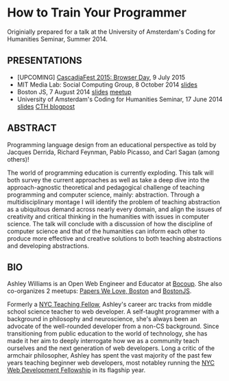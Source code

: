 # How to Train Your Programmer

Originially prepared for a talk at the University of Amsterdam's Coding for Humanities Seminar, Summer 2014.

## PRESENTATIONS

- [UPCOMING] [CascadiaFest 2015: Browser Day](http://2015.cascadiajs.com/browser/), 9 July 2015
- MIT Media Lab: Social Computing Group, 8 October 2014 [slides](https://github.com/ashleygwilliams/how-to-train-your-programmer/tree/MIT-fall2014)
- Boston JS, 7 August 2014 [slides](https://github.com/ashleygwilliams/how-to-train-your-programmer/tree/BostonJS-summer2014) [meetup](http://www.meetup.com/boston_JS/events/199002992/)
- University of Amsterdam's Coding for Humanities Seminar, 17 June 2014 [slides](https://github.com/ashleygwilliams/how-to-train-your-programmer/tree/UvA-summer2014) [CTH blogpost](http://codingthehumanities.com/posts/from-building-to-testing)



## ABSTRACT
Programming language design from an educational perspective as told by Jacques Derrida, Richard Feynman, Pablo Picasso, and Carl Sagan (among others)!

The world of programming education is currently exploding. This talk will both survey the current approaches as well as take a deep dive into the approach-agnostic theoretical and pedagogical challenge of teaching programming and computer science, mainly: abstraction.  Through a multidisciplinary montage I will identify the problem of teaching abstraction as a ubiquitous demand across nearly every domain, and align the issues of creativity and critical thinking in the humanities with issues in computer science. The talk will conclude with a discussion of how the discipline of computer science and that of the humanities can inform each other to produce more effective and creative solutions to both teaching abstractions and developing abstractions.

## BIO
Ashley Williams is an Open Web Engineer and Educator at [Bocoup](http://www.bocoup.com). She also co-organizes 2 meetups: [Papers We Love, Boston](http://www.meetup.com/Papers-We-Love-Boston/) and [BostonJS](http://www.meetup.com/boston_JS/).

Formerly a [NYC Teaching Fellow](https://www.nycteachingfellows.org/), Ashley's career arc tracks from middle school science teacher to web developer. A self-taught programmer with a background in philosophy and neuroscience, she's always been an advocate of the well-rounded developer from a non-CS background. Since transitioning from public education to the world of technology, she has made it her aim to deeply interrogate how we as a community teach ourselves and the next generation of web developers. Long a critic of the armchair philosopher, Ashley has spent the vast majority of the past few years teaching beginner web developers, most notabley running the [NYC Web Development Fellowship](http://flatironschool.com/nycworkforce1/) in its flagship year. 
